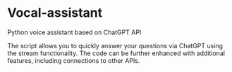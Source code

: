# Vocal-assistant
Python voice assistant based on ChatGPT API

The script allows you to quickly answer your questions via ChatGPT using the stream functionality. 
The code can be further enhanced with additional features, including connections to other APIs. 
